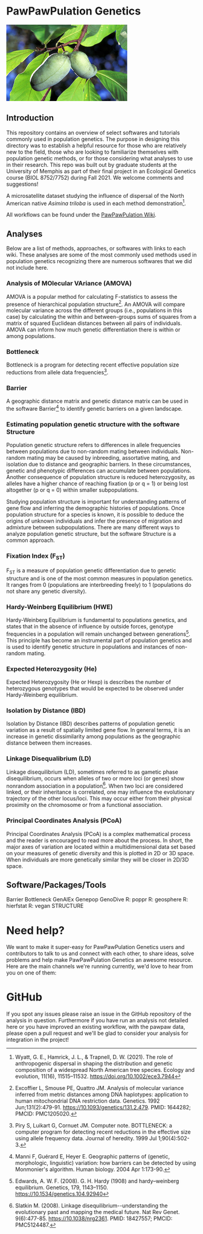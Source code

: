 # PawPawPulation Genetics

![Image PawPAw](https://github.com/UMEcolGenetics/PawPawPulation/blob/main/Analyses/Home/pawpaw.png)

## Introduction

This repository contains an overview of select softwares and tutorials commonly used in population genetics. The purpose in designing this directory was to establish a helpful resource for those who are relatively new to the field, those who are looking to familiarize themselves with population genetic methods, or for those considering what analyses to use in their research. This repo was built out by graduate students at the University of Memphis as part of their final project in an Ecological Genetics course (BIOL 8752/7752) during Fall 2021. We welcome comments and suggestions!

A microsatellite dataset studying the influence of dispersal of the North American native *Asimina triloba* is used in each method demonstration[^fn1].

All workflows can be found under the [PawPawPulation Wiki](https://github.com/UMEcolGenetics/PawPawPulation/wiki).

## Analyses

Below are a list of methods, approaches, or softwares with links to each wiki. These analyses are some of the most commonly used methods used in population genetics recognizing there are numerous softwares that we did not include here.

### Analysis of MOlecular VAriance (AMOVA)

AMOVA is a popular method for calculating F-statistics to assess the presence of hierarchical population structure[^fn2]. An AMOVA will compare molecular variance across the different groups (i.e., populations in this case) by calculating the within and between-groups sums of squares from a matrix of squared Euclidean distances between all pairs of individuals. AMOVA can inform how much genetic differentiation there is within or among populations.

### Bottleneck

Bottleneck is a program for detecting recent effective population size reductions from allele data frequencies[^fn3].

### Barrier

A geographic distance matrix and genetic distance matrix can be used in the software Barrier[^fn4] to identify genetic barriers on a given landscape.

### Estimating population genetic structure with the software Structure  

Population genetic structure refers to differences in allele frequencies between populations due to non-random mating between individuals. Non-random mating may be caused by inbreeding, assortative mating, and isolation due to distance and geographic barriers. In these circumstances, genetic and phenotypic differences can accumulate between populations. Another consequence of population structure is reduced heterozygosity, as alleles have a higher chance of reaching fixation (p or q = 1) or being lost altogether (p or q = 0) within smaller subpopulations.

Studying population structure is important for understanding patterns of gene flow and inferring the demographic histories of populations. Once population structure for a species is known, it is possible to deduce the origins of unknown individuals and infer the presence of migration and admixture between subpopulations. There are many different ways to analyze population genetic structure, but the software Structure is a common approach.

### Fixation Index (F<sub>ST</sub>)

F<sub>ST</sub> is a measure of population genetic differentiation due to genetic structure and is one of the most common measures in population genetics. It ranges from 0 (populations are interbreeding freely) to 1 (populations do not share any genetic diversity).

### Hardy-Weinberg Equilibrium (HWE)

Hardy-Weinberg Equilibrium is fundamental to populations genetics, and states that in the absence of influence by outside forces, genotype frequencies in a population will remain unchanged between generations[^fn5]. This principle has become an instrumental part of population genetics and is used to identify genetic structure in populations and instances of non-random mating.

### Expected Heterozygosity (He)

Expected Heterozygosity (He or Hexp) is  describes the number of heterozygous genotypes that would be expected to be observed under Hardy-Weinberg equilibrium.

### Isolation by Distance (IBD) 

Isolation by Distance (IBD) describes patterns of population genetic variation as a result of spatially limited gene flow. In general terms, it is an increase in genetic dissimilarity among populations as the geographic distance between them increases.

### Linkage Disequalibrium (LD)

Linkage disequilibrium (LD), sometimes referred to as gametic phase disequilibrium, occurs when alleles of two or more loci (or genes) show nonrandom association in a population[^fn6]. When two loci are considered linked, or their inheritance is correlated, one may influence the evolutionary trajectory of the other locus/loci. This may occur either from their physical proximity on the chromosome or from a functional association.

### Principal Coordinates Analysis (PCoA)

Principal Coordinates Analysis (PCoA) is a complex mathematical process and the reader is encouraged to read more about the process. In short, the major axes of variation are located within a multidimensional data set based on your measures of genetic diversity and this is plotted in 2D or 3D space. When individuals are more genetically similar they will be closer in 2D/3D space.

## Software/Packages/Tools

Barrier
Bottleneck
GenAlEx
Genepop
GenoDive
R: poppr
R: geosphere
R: hierfstat
R: vegan
STRUCTURE


# Need help?
We want to make it super-easy for PawPawPulation Genetics users and contributors to talk to us and connect with each other, to share ideas, solve problems and help make PawPawPulation Genetics an awesome resource. Here are the main channels we're running currently, we'd love to hear from you on one of them:

# GitHub
If you spot any issues please raise an issue in the GitHub repository of the analysis in question. Furthermore if you have run an analysis not detailed here or you have improved an existing workflow, with the pawpaw data, please open a pull request and we'll be glad to consider your analysis for integration in the project!


[^fn1]: Wyatt, G. E., Hamrick, J. L., & Trapnell, D. W. (2021). The role of anthropogenic dispersal in shaping the distribution and genetic composition of a widespread North American tree species. Ecology and evolution, 11(16), 11515–11532. https://doi.org/10.1002/ece3.7944
[^fn2]: Excoffier L, Smouse PE, Quattro JM. Analysis of molecular variance inferred from metric distances among DNA haplotypes: application to human mitochondrial DNA restriction data. Genetics. 1992 Jun;131(2):479-91. https://10.1093/genetics/131.2.479. PMID: 1644282; PMCID: PMC1205020.
[^fn3]:Piry S, Luikart G, Cornuet JM. Computer note. BOTTLENECK: a computer program for detecting recent reductions in the effective size using allele frequency data. Journal of heredity. 1999 Jul 1;90(4):502-3.
[^fn4]:Manni F, Guérard E, Heyer E. Geographic patterns of (genetic, morphologic, linguistic) variation: how barriers can be detected by using Monmonier's algorithm. Human biology. 2004 Apr 1:173-90.
[^fn5]: Edwards, A. W. F. (2008). G. H. Hardy (1908) and hardy–weinberg equilibrium. Genetics, 179, 1143–1150. https://10.1534/genetics.104.92940
[^fn6]: Slatkin M. (2008). Linkage disequilibrium--understanding the evolutionary past and mapping the medical future. Nat Rev Genet. 9(6):477-85. https://10.1038/nrg2361. PMID: 18427557; PMCID: PMC5124487.
